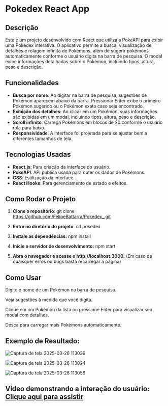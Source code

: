 # Pokedex React App

## Descrição

Este é um projeto desenvolvido com React que utiliza a PokeAPI para exibir uma Pokédex interativa. O aplicativo permite a busca, visualização de detalhes e rolagem infinita de Pokémons, além de sugerir pokémons automaticamente conforme o usuário digita na barra de pesquisa. O modal exibe informações detalhadas sobre o Pokémon, incluindo tipos, altura, peso e descrição.

## Funcionalidades

- **Busca por nome**: Ao digitar na barra de pesquisa, sugestões de Pokémon aparecem abaixo da barra. Pressionar Enter exibe o primeiro Pokémon sugerido ou o Pokémon exato caso seja encontrado.
- **Exibição dos detalhes**: Ao clicar em um Pokémon, suas informações são exibidas em um modal, incluindo tipos, altura, peso e descrição.
- **Scroll infinito**: Carrega Pokémons em blocos de 20 conforme o usuário rola para baixo.
- **Responsividade**: A interface foi projetada para se ajustar bem a diferentes tamanhos de tela.

## Tecnologias Usadas

- **React.js**: Para criação da interface do usuário.
- **PokeAPI**: API pública usada para obter os dados de Pokémons.
- **CSS**: Estilização da interface.
- **React Hooks**: Para gerenciamento de estado e efeitos.

## Como Rodar o Projeto

1. **Clone o repositório**:
   git clone https://github.com/FelipeBattarra/Pokedex_.git

2. **Entre no diretório do projeto**:
    cd pokedex

3. **Instale as dependências:**
    npm install

4. **Inicie o servidor de desenvolvimento:**
    npm start

5. **Abra o navegador e acesse o http://localhost:3000.** (Em caso de quaisquer erros ou bugs basta recarregar a página)

## Como Usar
Digite o nome de um Pokémon na barra de pesquisa.

Veja sugestões à medida que você digita.

Clique em um Pokémon da lista ou pressione Enter para visualizar seu modal com detalhes.

Desça para carregar mais Pokémons automaticamente.

## Exemplo de Resultado:

![Captura de tela 2025-03-26 113039](https://github.com/user-attachments/assets/68ac67f2-53cd-4cb1-922b-ad4732729f61)


![Captura de tela 2025-03-26 113024](https://github.com/user-attachments/assets/c18de7f6-21b5-4a70-8fc2-a247bc5e7301)


![Captura de tela 2025-03-26 113056](https://github.com/user-attachments/assets/f8ec8aab-a79d-4b9e-a43c-3849b12384b3)

## Vídeo demonstrando a interação do usuário: [Clique aqui para assistir](https://www.youtube.com/watch?v=mN_LjcDxYsw)